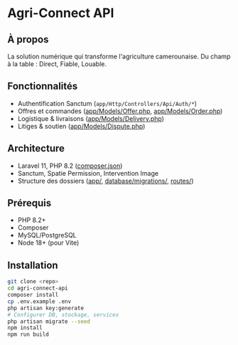 # Agri-Connect API

## À propos
La solution numérique qui transforme l'agriculture camerounaise. Du champ à la table : Direct, Fiable, Louable.

## Fonctionnalités
- Authentification Sanctum (`app/Http/Controllers/Api/Auth/*`)
- Offres et commandes ([app/Models/Offer.php](cci:7://file:///d:/Bel/projets/projet_laravel/projet_agri_connect/agri-connect-api/app/Models/Offer.php:0:0-0:0), [app/Models/Order.php](cci:7://file:///d:/Bel/projets/projet_laravel/projet_agri_connect/agri-connect-api/app/Models/Order.php:0:0-0:0))
- Logistique & livraisons ([app/Models/Delivery.php](cci:7://file:///d:/Bel/projets/projet_laravel/projet_agri_connect/agri-connect-api/app/Models/Delivery.php:0:0-0:0))
- Litiges & soutien ([app/Models/Dispute.php](cci:7://file:///d:/Bel/projets/projet_laravel/projet_agri_connect/agri-connect-api/app/Models/Dispute.php:0:0-0:0))

## Architecture
- Laravel 11, PHP 8.2 ([composer.json](cci:7://file:///d:/Bel/projets/projet_laravel/projet_agri_connect/agri-connect-api/composer.json:0:0-0:0))
- Sanctum, Spatie Permission, Intervention Image
- Structure des dossiers ([app/](cci:7://file:///d:/Bel/projets/projet_laravel/projet_agri_connect/agri-connect-api/app:0:0-0:0), [database/migrations/](cci:7://file:///d:/Bel/projets/projet_laravel/projet_agri_connect/agri-connect-api/database/migrations:0:0-0:0), [routes/](cci:7://file:///d:/Bel/projets/projet_laravel/projet_agri_connect/agri-connect-api/routes:0:0-0:0))

## Prérequis
- PHP 8.2+
- Composer
- MySQL/PostgreSQL
- Node 18+ (pour Vite)

## Installation
```bash
git clone <repo>
cd agri-connect-api
composer install
cp .env.example .env
php artisan key:generate
# Configurer DB, stockage, services
php artisan migrate --seed
npm install
npm run build